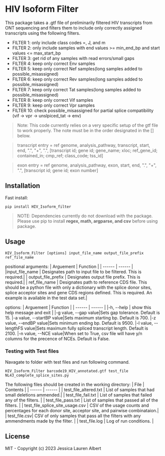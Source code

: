 # HIV Isoform Filter

This package takes a .gtf file of preliminarily filtered HIV transcripts from ONT sequencing
and filters them to include only correctly assigned transcripts using the
following filters.
- FILTER 1: only include class codes =, J, and m
- FILTER 2: only include samples with end values >= min_end_bp and
           start values <= max_start_bp
- FILTER 3: get rid of any samples with read errors/small gaps
- FILTER 4: keep only correct Env samples
- FILTER 5: keep only correct Nef samples(long samples added to possible_misassigned)  
- FILTER 6: keep only correct Rev samples(long samples added to possible_misassigned)  
- FILTER 7: keep only correct Tat samples(long samples added to possible_misassigned)   
- FILTER 8: keep only correct Vif samples
- FILTER 9: keep only correct Vpr samples
- FILTER 10: check possible_misassigned for partial splice compatibility
           (vif -> vpr -> unslpiced_tat -> env)

> Note: This code currently relies on a very specific setup of the gtf file to work properly. The note must be in the order designated in the [] below.

> transcript entry = ref genome, analysis_pathway, transcript, start, end, ".", "+", ".", [transcript id; gene id; gene_name; xloc; ref_gene_id; contained_in; cmp_ref; class_code; tss_id]

> exon entry = ref genome, analysis_pathway, exon, start, end, ".", "+", ".", [transcript id; gene id; exon number]

## Installation
Fast install:

    pip install HIV_Isoform_filter
    
 > NOTE: Dependencies currently do not download with the package. Please use pip to install **regex, math, argparse, and csv** before using package.
  

## Usage
    HIV_Isoform_Filter [options] input_file_name output_file_prefix ref_file_name

positional arguments:
| Arguement | Function |
| ------ | ------ |
|input_file_name  |     Designates path to input file to be filtered. This is required.|
|  output_file_prefix  |  Designates output file prefix. This is required.|
|  ref_file_name     |    Designates path to reference CDS file. This should be a python file with only a dictionary with the splice donor sites, splice acceptor sites and gene CDS regions defined. This is required. An example is available in the test data set.|

options:
| Arguement | Function |
| ------ | ------ |
|-h, --help |  show this help message and exit |
|-g value, --gap value|Sets gap tolerance. Default is 15.
|-a value, --startBP value|Sets maximum starting bp. Default is 700.
|-z value, --endBP value|Sets minimum ending bp. Default is 9500.
|-l value, --lengthFS value|Sets maximum fully spliced transcript length. Default is 2100.
|-n value, --NCE value|When set to True, csv file will have y/n columns for the precence of NCEs. Default is False.

### Testing with Test files
Navagate to folder with test files and run following command.

    HIV_Isoform_Filter barcode19_HIV_annotated.gtf test_file NL43_complete_splice_sites.py 

The following files should be created in the working directory: 
| File | Contents |
| ------ | ------ |
| test_file_altered.txt | List of samples that had small deletions ammended.|
| test_file_fail.txt | List of samples that failed any of the filters. |
| test_file_pass.txt | List of samples that passed all of the filters. |
| test_file_splice_site_usage.csv | CSV of the usage counts and percentages for each donor site, acceptor site, and pairwise combinataion.|
| test_file.csv| CSV of only samples that pass all the filters with any ammendments made by the filter. |
| test_file.log | Log of run conditions. |

## License

MIT - Copyright (c) 2023 Jessica Lauren Albert

